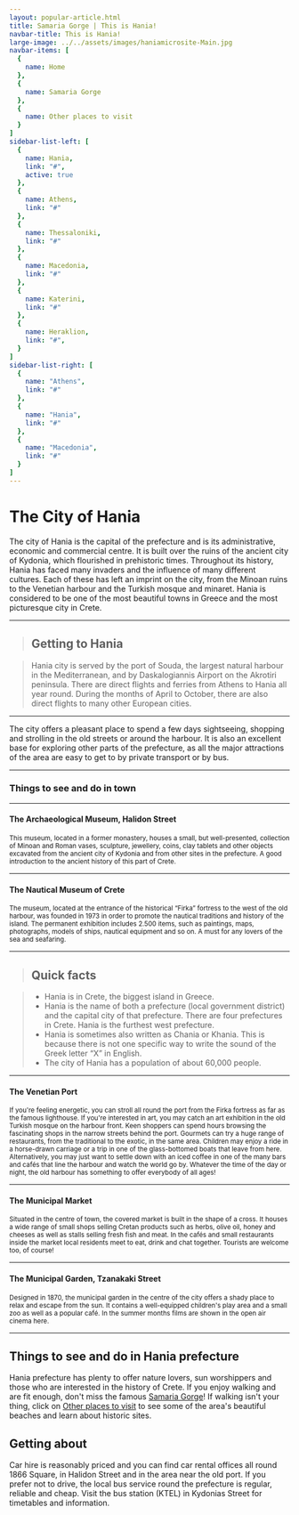 ```yaml
---
layout: popular-article.html
title: Samaria Gorge | This is Hania!
navbar-title: This is Hania!
large-image: ../../assets/images/haniamicrosite-Main.jpg
navbar-items: [
  {
    name: Home
  },
  {
    name: Samaria Gorge
  },
  {
    name: Other places to visit
  }
]
sidebar-list-left: [
  {
    name: Hania,
    link: "#",
    active: true
  },
  {
    name: Athens,
    link: "#"
  },
  {
    name: Thessaloniki,
    link: "#"
  },
  {
    name: Macedonia,
    link: "#"
  },
  {
    name: Katerini,
    link: "#"
  },
  {
    name: Heraklion,
    link: "#",
  }
]
sidebar-list-right: [
  {
    name: "Athens",
    link: "#"
  },
  {
    name: "Hania",
    link: "#"
  },
  {
    name: "Macedonia",
    link: "#"
  }
]
---
```


# The City of Hania

The city of Hania is the capital of the prefecture and is its administrative, economic and commercial centre. It is built over the ruins of the ancient city of Kydonia, which flourished in prehistoric times. Throughout its history, Hania has faced many invaders and the influence of many different cultures. Each of these has left an imprint on the city, from the Minoan ruins to the Venetian harbour and the Turkish mosque and minaret. Hania is considered to be one of the most beautiful towns in Greece and the most picturesque city in Crete.

---
> ## Getting to Hania

>Hania city is served by the port of Souda, the largest natural harbour in the Mediterranean, and by Daskalogiannis Airport on the Akrotiri peninsula. There are direct flights and ferries from Athens to Hania all year round. During the months of April to October, there are also direct flights to many other European cities.

---

The city offers a pleasant place to spend a few days sightseeing, shopping and strolling in the old streets or around the harbour. It is also an excellent base for exploring other parts of the prefecture, as all the major attractions of the area are easy to get to by private transport or by bus.

---
### Things to see and do in town

---

#### The Archaeological Museum, Halidon Street

<small>This museum, located in a former monastery, houses a small, but well-presented, collection of Minoan and Roman vases, sculpture, jewellery, coins, clay tablets and other objects excavated from the ancient city of Kydonia and from other sites in the prefecture. A good introduction to the ancient history of this part of Crete.</small>

---

#### The Nautical Museum of Crete

<small>The museum, located at the entrance of the historical “Firka” fortress to the west of the old harbour, was founded in 1973 in order to promote the nautical traditions and history of the island. The permanent exhibition includes 2.500 items, such as paintings, maps, photographs, models of ships, nautical equipment and so on. A must for any lovers of the sea and seafaring.</small>

---
> ## Quick facts

>*   Hania is in Crete, the biggest island in Greece.
>*   Hania is the name of both a prefecture (local government district) and the capital city of that prefecture. There are four prefectures in Crete. Hania is the furthest west prefecture.
>*   Hania is sometimes also written as Chania or Khania. This is because there is not one specific way to write the sound of the Greek letter “X” in English.
>*   The city of Hania has a population of about 60,000 people.

---

#### The Venetian Port

<small> If you're feeling energetic, you can stroll all round the port from the Firka fortress as far as the famous lighthouse. If you're interested in art, you may catch an art exhibition in the old Turkish mosque on the harbour front. Keen shoppers can spend hours browsing the fascinating shops in the narrow streets behind the port. Gourmets can try a huge range of restaurants, from the traditional to the exotic, in the same area. Children may enjoy a ride in a horse-drawn carriage or a trip in one of the glass-bottomed boats that leave from here. Alternatively, you may just want to settle down with an iced coffee in one of the many bars and cafés that line the harbour and watch the world go by. Whatever the time of the day or night, the old harbour has something to offer everybody of all ages!</small>

---
#### The Municipal Market

<small>Situated in the centre of town, the covered market is built in the shape of a cross. It houses a wide range of small shops selling Cretan products such as herbs, olive oil, honey and cheeses as well as stalls selling fresh fish and meat. In the cafés and small restaurants inside the market local residents meet to eat, drink and chat together. Tourists are welcome too, of course!</small>

---
#### The Municipal Garden, Tzanakaki Street

<small>Designed in 1870, the municipal garden in the centre of the city offers a shady place to relax and escape from the sun. It contains a well-equipped children's play area and a small zoo as well as a popular café. In the summer months films are shown in the open air cinema here.</small>

---
## Things to see and do in Hania prefecture

Hania prefecture has plenty to offer nature lovers, sun worshippers and those who are interested in the history of Crete. If you enjoy walking and are fit enough, don't miss the famous [Samaria Gorge](gorge)! If walking isn't your thing, click on [Other places to visit](other) to see some of the area's beautiful beaches and learn about historic sites.

## Getting about

Car hire is reasonably priced and you can find car rental offices all round 1866 Square, in Halidon Street and in the area near the old port. If you prefer not to drive, the local bus service round the prefecture is regular, reliable and cheap. Visit the bus station (KTEL) in Kydonias Street for timetables and information.
